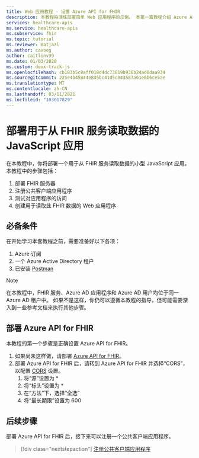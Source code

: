 ```yaml
---
title: Web 应用教程 - 设置 Azure API for FHIR
description: 本教程将演练部署简单 Web 应用程序的示例。 本第一篇教程介绍 Azure API for FHIR 的先决条件和部署
services: healthcare-apis
ms.service: healthcare-apis
ms.subservice: fhir
ms.topic: tutorial
ms.reviewer: matjazl
ms.author: cavoeg
author: caitlinv39
ms.date: 01/03/2020
ms.custom: devx-track-js
ms.openlocfilehash: cb183b5c8aff018d4dc73819b938b24ad0daa934
ms.sourcegitcommit: 225e4b45844e845bc41d5c043587a61e6b6ce5ae
ms.translationtype: MT
ms.contentlocale: zh-CN
ms.lasthandoff: 03/11/2021
ms.locfileid: "103017829"
---
```

# <a name="deploy-javascript-app-to-read-data-from-fhir-service"></a>部署用于从 FHIR 服务读取数据的 JavaScript 应用
在本教程中，你将部署一个用于从 FHIR 服务读取数据的小型 JavaScript 应用。 本教程中的步骤包括：
1. 部署 FHIR 服务器
1. 注册公共客户端应用程序
1. 测试对应用程序的访问
1. 创建用于读取此 FHIR 数据的 Web 应用程序

## <a name="prerequisites"></a>必备条件
在开始学习本套教程之前，需要准备好以下各项：
1. Azure 订阅
1. 一个 Azure Active Directory 租户
1. 已安装 [Postman](https://www.getpostman.com/)

> [!NOTE]
> 在本教程中，FHIR 服务、Azure AD 应用程序和 Azure AD 用户均位于同一 Azure AD 租户中。 如果不是这样，你仍可以遵循本教程的指导，但可能需要深入到一些参考文档来执行其他步骤。

## <a name="deploy-azure-api-for-fhir"></a>部署 Azure API for FHIR
本教程的第一个步骤是正确设置 Azure API for FHIR。

1. 如果尚未这样做，请部署 [Azure API for FHIR](fhir-paas-portal-quickstart.md)。
1. 部署 Azure API for FHIR 后，请转到 Azure API for FHIR 并选择“CORS”，以配置 [CORS](configure-cross-origin-resource-sharing.md) 设置。 
    1. 将“源”设置为 * 
    1. 将“标头”设置为 * 
    1. 在“方法”下，选择“全选”  
    1. 将“最长期限”设置为 600  

## <a name="next-steps"></a>后续步骤
部署 Azure API for FHIR 后，接下来可以注册一个公共客户端应用程序。

>[!div class="nextstepaction"]
>[注册公共客户端应用程序](tutorial-web-app-public-app-reg.md)
